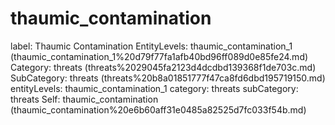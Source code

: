 # thaumic_contamination

label: Thaumic Contamination
EntityLevels: thaumic_contamination_1 (thaumic_contamination_1%20d79f77fa1afb40bd96ff089d0e85fe24.md)
Category: threats (threats%2029045fa2123d4dcdbd139368f1de703c.md)
SubCategory: threats (threats%20b8a01851777f47ca8fd6dbd195719150.md)
entityLevels: thaumic_contamination_1
category: threats
subCategory: threats
Self: thaumic_contamination (thaumic_contamination%20e6b60aff31e0485a82525d7fc033f54b.md)

[](Untitled%2036cb492f6de14ef49a2a74f32f4eec1e.md)